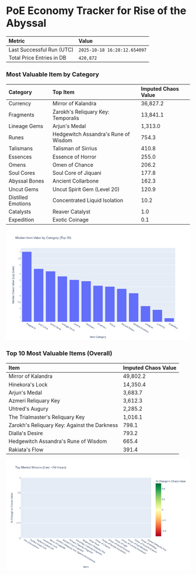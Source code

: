 # PoE Economy Tracker for Rise of the Abyssal

<!-- START_MAINTENANCE -->
| Metric | Value |
|:---|:---|
| Last Successful Run (UTC) | `2025-10-18 16:28:12.654097` |
| Total Price Entries in DB | `420,872` |

<!-- END_MAINTENANCE -->

<!-- START_DATAFRAME_DEBUG -->
<!-- END_DATAFRAME_DEBUG -->

<!-- START_CATEGORY_ANALYSIS -->
### Most Valuable Item by Category
| Category | Top Item | Imputed Chaos Value |
| :--- | :--- | :--- |
| Currency | Mirror of Kalandra | 36,827.2 |
| Fragments | Zarokh's Reliquary Key: Temporalis | 13,841.1 |
| Lineage Gems | Arjun's Medal | 1,313.0 |
| Runes | Hedgewitch Assandra's Rune of Wisdom | 754.3 |
| Talismans | Talisman of Sirrius | 410.8 |
| Essences | Essence of Horror | 255.0 |
| Omens | Omen of Chance | 206.2 |
| Soul Cores | Soul Core of Jiquani | 177.8 |
| Abyssal Bones | Ancient Collarbone | 162.3 |
| Uncut Gems | Uncut Spirit Gem (Level 20) | 120.9 |
| Distilled Emotions | Concentrated Liquid Isolation | 10.2 |
| Catalysts | Reaver Catalyst | 1.0 |
| Expedition | Exotic Coinage | 0.1 |


![Category Analysis Chart](charts/category_analysis.png)
<!-- END_ANALYSIS -->

<!-- START_ANALYSIS -->
### Top 10 Most Valuable Items (Overall)
| Item | Imputed Chaos Value |
| :--- | :--- |
| Mirror of Kalandra | 49,802.2 |
| Hinekora's Lock | 14,350.4 |
| Arjun's Medal | 3,683.7 |
| Azmeri Reliquary Key | 3,612.3 |
| Uhtred's Augury | 2,285.2 |
| The Trialmaster's Reliquary Key | 1,016.1 |
| Zarokh's Reliquary Key: Against the Darkness | 798.1 |
| Dialla's Desire | 793.2 |
| Hedgewitch Assandra's Rune of Wisdom | 665.4 |
| Rakiata's Flow | 391.4 |


![Market Movers Chart](charts/market_movers.png)
<!-- END_ANALYSIS -->
